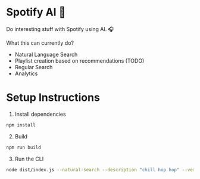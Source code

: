 # Spotify AI 🎵

Do interesting stuff with Spotify using AI. 🎧

What this can currently do?

- Natural Language Search
- Playlist creation based on recommendations (TODO)
- Regular Search
- Analytics

# Setup Instructions

1. Install dependencies

```bash
npm install
```

2. Build

```bash
npm run build
```

3. Run the CLI

```bash
node dist/index.js --natural-search --description "chill hop hop" --verbose --N 10
```
